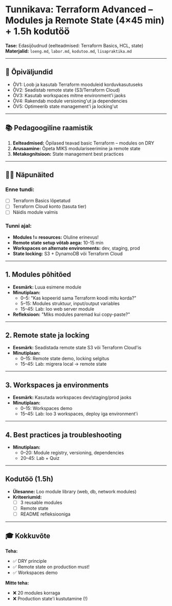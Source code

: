 # Tunnikava: Terraform Advanced – Modules ja Remote State (4×45 min) + 1.5h kodutöö

**Tase:** Edasijõudnud (eelteadmised: Terraform Basics, HCL, state)  
**Materjalid:** `loeng.md`, `labor.md`, `kodutoo.md`, `lisapraktika.md`

---

## 🎯 Õpiväljundid
- ÕV1: Loob ja kasutab Terraform mooduleid korduvkasutuseks
- ÕV2: Seadistab remote state (S3/Terraform Cloud)
- ÕV3: Kasutab workspaces mitme environment'i jaoks
- ÕV4: Rakendab module versioning'ut ja dependencies
- ÕV5: Optimeerib state management'i ja locking'ut

---

## 📚 Pedagoogiline raamistik

1. **Eelteadmised:** Õpilased teavad basic Terraform – modules on DRY
2. **Arusaamine:** Õpeta MIKS modulariseerimine ja remote state
3. **Metakognitsioon:** State management best practices

---

## 👨‍🏫 Näpunäited

### Enne tundi:
- [ ] Terraform Basics lõpetatud
- [ ] Terraform Cloud konto (tasuta tier)
- [ ] Näidis module valmis

### Tunni ajal:
- **Modules != resources:** Oluline erinevus!
- **Remote state setup võtab aega:** 10-15 min
- **Workspaces on alternate environments:** dev, staging, prod
- **State locking:** S3 + DynamoDB või Terraform Cloud

---

## 1. Modules põhitõed

- **Eesmärk:** Luua esimene module
- **Minutiplaan:**
  - 0–5: "Kas kopeerid sama Terraform koodi mitu korda?"
  - 5–15: Modules struktuur, input/output variables
  - 15–45: Lab: loo web server module
- **Refleksioon:** "Miks modules paremad kui copy-paste?"

---

## 2. Remote state ja locking

- **Eesmärk:** Seadistada remote state S3 või Terraform Cloud'is
- **Minutiplaan:**
  - 0–15: Remote state demo, locking selgitus
  - 15–45: Lab: migrera local → remote state

---

## 3. Workspaces ja environments

- **Eesmärk:** Kasutada workspaces dev/staging/prod jaoks
- **Minutiplaan:**
  - 0–15: Workspaces demo
  - 15–45: Lab: loo 3 workspaces, deploy iga environment'i

---

## 4. Best practices ja troubleshooting

- **Minutiplaan:**
  - 0–20: Module registry, versioning, dependencies
  - 20–45: Lab + Quiz

---

## Kodutöö (1.5h)

- **Ülesanne:** Loo module library (web, db, network modules)
- **Kriteeriumid:**
  - [ ] 3 reusable modules
  - [ ] Remote state
  - [ ] README refleksiooniga

---

## 🎓 Kokkuvõte

**Teha:**
- ✅ DRY principle
- ✅ Remote state on production must!
- ✅ Workspaces demo

**Mitte teha:**
- ❌ 20 modules korraga
- ❌ Production state'i kustutamine (!)
